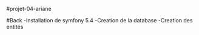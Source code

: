 #projet-04-ariane

#Back
-Installation de symfony 5.4
-Creation de la database
-Creation des entités